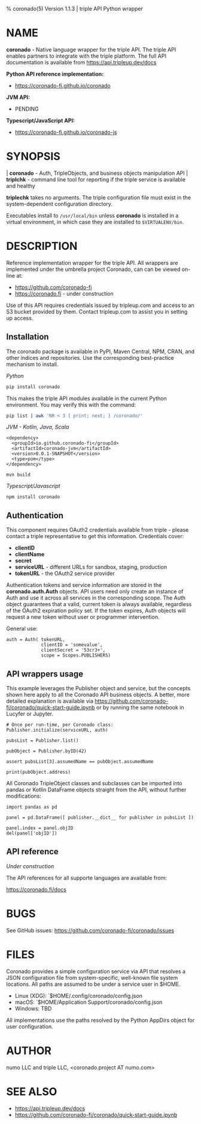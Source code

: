 % coronado(5) Version 1.1.3 | triple API Python wrapper



NAME
====

**coronado** - Native language wrapper for the triple API.  The triple API
enables partners to integrate with the triple platform.  The full API
documentation is available from https://api.tripleup.dev/docs

**Python API reference implementation:**

- https://coronado-fi.github.io/coronado

**JVM API:**

- PENDING

**Typescript/JavaScript API:**

- https://coronado-fi.github.io/coronado-js


SYNOPSIS
========

| **coronado** - Auth, TripleObjects, and business objects manipulation API
| **triplchk** - command line tool for reporting if the triple service is
available and healthy

**triplechk** takes no arguments.  The triple configuration file must exist in
the system-dependent configuration directory.

Executables install to `/usr/local/bin` unless **coronado** is installed in a 
virtual environment, in which case they are installed to `$VIRTUALENV/bin`.


DESCRIPTION
===========

Reference implementation wrapper for the triple API.  All wrappers are
implemented under the umbrella project Coronado, can can be viewed on-line at:

- https://github.com/coronado-fi
- https://coronado.fi - under construction

Use of this API requires credentials issued by tripleup.com and access to an S3
bucket provided by them.  Contact tripleup.com to assist you in setting up
access.


Installation
------------
The coronado package is available in PyPI, Maven Central, NPM, CRAN, and other
indices and repositories.  Use the corresponding best-practice mechanism to
install.

_Python_

```bash
pip install coronado
```

This makes the triple API modules available in the current Python environment.
You may verify this with the command:

```bash
pip list | awk 'NR < 3 { print; next; } /coronado/'
```

_JVM - Kotlin, Java, Scala_

```
<dependency>
  <groupId>io.github.coronado-fi</groupId>
  <artifactId>coronado-jvm</artifactId>
  <version>0.0.1-SNAPSHOT</version>
  <type>pom</type>
</dependency>

mvn build
```

_Typescript/Javascript_

```
npm install coronado
```


Authentication
--------------
This component requires OAuth2 credentials available from triple - please
contact a triple representative to get this information.  Credentials cover:

- **clientID**
- **clientName**
- **secret**
- **serviceURL** - different URLs for sandbox, staging, production
- **tokenURL** - the OAuth2 service provider

Authentication tokens and service information are stored in the
**coronado.auth.Auth** objects.  API users need only create an instance of Auth
and use it across all services in the corresponding scope.  The Auth object 
guarantees that a valid, current token is always available, regardless of the
OAuth2 expiration policy set.  If the token expires, Auth objects will request
a new token without user or programmer intervention.

General use:

```
auth = Auth( tokenURL,
             clientID = 'somevalue',
             clientSecret = '53cr3+',
             scope = Scopes.PUBLISHERS)
```


API wrappers usage
------------------
This example leverages the Publisher object and service, but the concepts shown
here apply to all the Coronado API business objects.  A better, more detailed
explanation is available via https://github.com/coronado-fi/coronado/quick-start-guide.ipynb
or by running the same notebook in Lucyfer or Jupyter.

```
# Once per run-time, per Coronado class:
Publisher.initialize(serviceURL, auth)

pubsList = Publisher.list()

pubObject = Publisher.byID(42)

assert pubsList[3].assumedName == pubObject.assumedName

print(pubObject.address)
```

All Coronado TripleObject classes and subclasses can be imported into pandas or
Kotlin DataFrame objects straight from the API, without further modifications:

```
import pandas as pd

panel = pd.DataFrame([ publisher.__dict__ for publisher in pubsList ])

panel.index = panel.objID
del(panel['objID'])
```


API reference
-------------
_Under construction_

The API references for all supporte languages are available from:

https://coronado.fi/docs


BUGS
====

See GitHub issues:  https://github.com/coronado-fi/coronado/issues


FILES
=====
Coronado provides a simple configuration service via API that resolves a JSON
configuration file from system-specific, well-known file system locations.  All
paths are assumed to be under a service user in $HOME.

- Linux (XDG): `$HOME/.config/coronado/config.json
- macOS: `$HOME/Application Support/coronado/config.json
- Windows:  TBD

All implementations use the paths resolved by the Python AppDirs object for 
user configuration.


AUTHOR
======
numo LLC and triple LLC, <coronado.project AT numo.com>


SEE ALSO
========
- https://api.tripleup.dev/docs
- https://github.com/coronado-fi/coronado/quick-start-guide.ipynb

